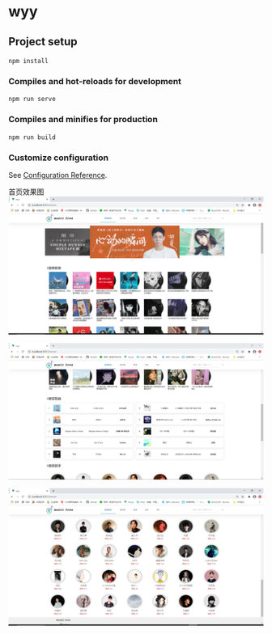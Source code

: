 # wyy

## Project setup
```
npm install
```

### Compiles and hot-reloads for development
```
npm run serve
```

### Compiles and minifies for production
```
npm run build
```

### Customize configuration
See [Configuration Reference](https://cli.vuejs.org/config/).


首页效果图
![1](https://github.com/czh13/-pc/blob/main/%E9%9F%B3%E4%B9%90%E7%BD%91%E7%AB%99/%E5%BE%AE%E4%BF%A1%E6%88%AA%E5%9B%BE_20210601001953.png)

![1](https://github.com/czh13/-pc/blob/main/%E9%9F%B3%E4%B9%90%E7%BD%91%E7%AB%99/%E5%BE%AE%E4%BF%A1%E6%88%AA%E5%9B%BE_20210601002033.png)

![1](https://github.com/czh13/-pc/blob/main/%E9%9F%B3%E4%B9%90%E7%BD%91%E7%AB%99/%E5%BE%AE%E4%BF%A1%E6%88%AA%E5%9B%BE_20210601002045.png)
